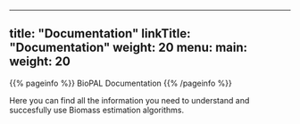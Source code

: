 
---
title: "Documentation"
linkTitle: "Documentation"
weight: 20
menu:
  main:
    weight: 20
---

{{% pageinfo %}}
BioPAL Documentation
{{% /pageinfo %}}


Here you can find all the information you need to understand and succesfully use Biomass estimation algorithms. 



